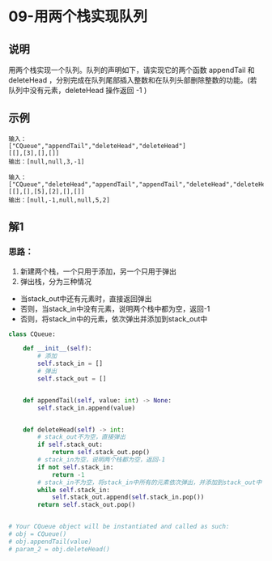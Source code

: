 # 09-用两个栈实现队列

## 说明
用两个栈实现一个队列。队列的声明如下，请实现它的两个函数 appendTail 和 deleteHead ，分别完成在队列尾部插入整数和在队列头部删除整数的功能。(若队列中没有元素，deleteHead 操作返回 -1 )

## 示例
```
输入：
["CQueue","appendTail","deleteHead","deleteHead"]
[[],[3],[],[]]
输出：[null,null,3,-1]

输入：
["CQueue","deleteHead","appendTail","appendTail","deleteHead","deleteHead"]
[[],[],[5],[2],[],[]]
输出：[null,-1,null,null,5,2]
```

## 解1

### 思路：
1. 新建两个栈，一个只用于添加，另一个只用于弹出
2. 弹出栈，分为三种情况
- 当stack_out中还有元素时，直接返回弹出
- 否则，当stack_in中没有元素，说明两个栈中都为空，返回-1
- 否则，将stack_in中的元素，依次弹出并添加到stack_out中

```python
class CQueue:

    def __init__(self):
        # 添加
        self.stack_in = []
        # 弹出
        self.stack_out = []


    def appendTail(self, value: int) -> None:
        self.stack_in.append(value)


    def deleteHead(self) -> int:
        # stack_out不为空，直接弹出
        if self.stack_out:
            return self.stack_out.pop()
        # stack_in为空，说明两个栈都为空，返回-1
        if not self.stack_in:
            return -1
        # stack_in不为空，将stack_in中所有的元素依次弹出，并添加到stack_out中
        while self.stack_in:
            self.stack_out.append(self.stack_in.pop())
        return self.stack_out.pop()


# Your CQueue object will be instantiated and called as such:
# obj = CQueue()
# obj.appendTail(value)
# param_2 = obj.deleteHead()
```